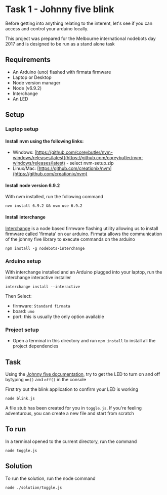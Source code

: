 # Task 1 - Johnny five blink

Before getting into anything relating to the interent, let's see if you can access and control your arduino locally.

This project was prepared for the Melbourne international nodebots day 2017 and is designed to be run as a stand alone task

## Requirements
- An Arduino (uno) flashed with firmata firmware
- Laptop or Desktop
- Node version manager
- Node (v6.9.2)
- Interchange
- An LED

## Setup

### Laptop setup
#### Install nvm using the following links:
- Windows: [https://github.com/coreybutler/nvm-windows/releases/latest](https://github.com/coreybutler/nvm-windows/releases/latest) - select nvm-setup.zip
- Linux/Mac: [https://github.com/creationix/nvm](https://github.com/creationix/nvm)

#### Install node version 6.9.2
With nvm installed, run the following command
```
nvm install 6.9.2 && nvm use 6.9.2
```

#### Install interchange
[Interchange](https://www.npmjs.com/package/nodebots-interchange) is a node based firmware flashing utility allowing us to install firmware called 'firmata' on our arduino.
Firmata allows the communication of the johnny five library to execute commands on the arduino
```
npm install -g nodebots-interchange
```

### Arduino setup
With interchange installed and an Arduino plugged into your laptop, run the interchange interactive installer 
```
interchange install --interactive
```

Then Select:
- firmware: `Standard firmata`
- board: `uno`
- port: this is usually the only option available

### Project setup
- Open a terminal in this directory and run `npm install` to install all the project dependencies

## Task
Using the [Johnny five documentation](http://johnny-five.io/examples/), try to get the LED to turn on and off bytyping `on()` and `off()` in the console

First try out the blink application to confirm your LED is working
```
node blink.js
```
A file stub has been created for you in `toggle.js`.
If you're feeling adventurous, you can create a new file and start from scratch

## To run
In a terminal opened to the current directory, run the command 
```
node toggle.js
```

## Solution
To run the solution, run the node command 
```
node ./solution/toggle.js
```